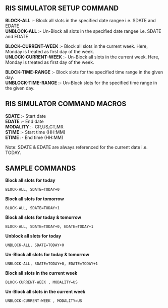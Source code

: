 RIS SIMULATOR SETUP COMMAND
----------------------------
**BLOCK-ALL** :- Block all slots in the specified date rangee i.e. SDATE and EDATE<br/>
**UNBLOCK-ALL** :- Un-Block all slots in the specified date rangee i.e. SDATE and EDATE<br/>

**BLOCK-CURRENT-WEEK** :- Block all slots in the current week. Here, Monday is treated as first day of the week.<br/>
**UNLOCK-CURRENT-WEEK** :- Un-Block all slots in the current week. Here, Monday is treated as first day of the week.<br/>

**BLOCK-TIME-RANGE** :- Block slots for the specified time range in the given day.<br/>
**UNBLOCK-TIME-RANGE** :- Un-Block slots for the specified time range in the given day.<br/>


RIS SIMULATOR COMMAND MACROS
----------------------------
**SDATE** :- Start date<br/>
**EDATE** :- End date<br/>
**MODALITY** :- CR,US,CT,MR<br/>
**STIME** :- Start time (HH:MM)<br/>
**ETIME** :- End time (HH:MM)<br/>

Note: SDATE & EDATE are always referenced for the current date i.e. TODAY.<br/>

SAMPLE COMMANDS
----------------------------
**Block all slots for today**<br/>

    BLOCK-ALL, SDATE=TODAY+0

**Block all slots for tomorrow**<br/>

    BLOCK-ALL, SDATE=TODAY+1

**Block all slots for today & tomorrow**<br/>

    BLOCK-ALL, SDATE=TODAY+0, EDATE=TODAY+1

**Unblock all slots for today**<br/>

    UNBLOCK-ALL, SDATE=TODAY+0

**Un-Block all slots for today & tomorrow**<br/>

    UNBLOCK-ALL, SDATE=TODAY+0, EDATE=TODAY+1

**Block all slots in the current week**<br/>

    BLOCK-CURRENT-WEEK , MODALITY=US

**Un-Block all slots in the current week**<br/>

    UNBLOCK-CURRENT-WEEK , MODALITY=US